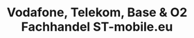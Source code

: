 ---
title: "Vodafone, Telekom, Base & O2 Fachhandel ST-mobile.eu"
url: /bischofswerda/vodafone-telekom-base-und-o2-fachhandel-st-mobile-eu/
shop: Handy
---